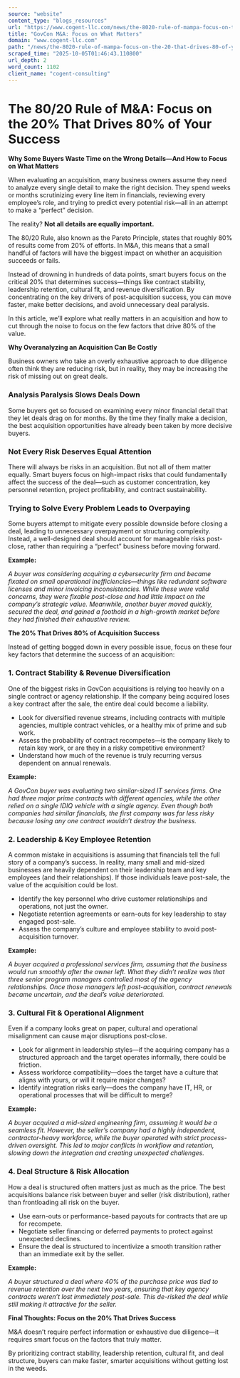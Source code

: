 ```yaml
---
source: "website"
content_type: "blogs_resources"
url: "https://www.cogent-llc.com/news/the-8020-rule-of-mampa-focus-on-the-20-that-drives-80-of-your-success"
title: "GovCon M&A: Focus on What Matters"
domain: "www.cogent-llc.com"
path: "/news/the-8020-rule-of-mampa-focus-on-the-20-that-drives-80-of-your-success"
scraped_time: "2025-10-05T01:46:43.110800"
url_depth: 2
word_count: 1102
client_name: "cogent-consulting"
---
```


# The 80/20 Rule of M&A: Focus on the 20% That Drives 80% of Your Success

**Why Some Buyers Waste Time on the Wrong Details—And How to Focus on What Matters**

When evaluating an acquisition, many business owners assume they need to analyze every single detail to make the right decision. They spend weeks or months scrutinizing every line item in financials, reviewing every employee’s role, and trying to predict every potential risk—all in an attempt to make a “perfect” decision.

The reality? **Not all details are equally important.**

The 80/20 Rule, also known as the Pareto Principle, states that roughly 80% of results come from 20% of efforts. In M&A, this means that a small handful of factors will have the biggest impact on whether an acquisition succeeds or fails.

Instead of drowning in hundreds of data points, smart buyers focus on the critical 20% that determines success—things like contract stability, leadership retention, cultural fit, and revenue diversification. By concentrating on the key drivers of post-acquisition success, you can move faster, make better decisions, and avoid unnecessary deal paralysis.

In this article, we’ll explore what really matters in an acquisition and how to cut through the noise to focus on the few factors that drive 80% of the value.

**Why Overanalyzing an Acquisition Can Be Costly**

Business owners who take an overly exhaustive approach to due diligence often think they are reducing risk, but in reality, they may be increasing the risk of missing out on great deals.

### Analysis Paralysis Slows Deals Down

Some buyers get so focused on examining every minor financial detail that they let deals drag on for months. By the time they finally make a decision, the best acquisition opportunities have already been taken by more decisive buyers.

### Not Every Risk Deserves Equal Attention

There will always be risks in an acquisition. But not all of them matter equally. Smart buyers focus on high-impact risks that could fundamentally affect the success of the deal—such as customer concentration, key personnel retention, project profitability, and contract sustainability.

### Trying to Solve Every Problem Leads to Overpaying

Some buyers attempt to mitigate every possible downside before closing a deal, leading to unnecessary overpayment or structuring complexity. Instead, a well-designed deal should account for manageable risks post-close, rather than requiring a “perfect” business before moving forward.

**Example:**

_A buyer was considering acquiring a cybersecurity firm and became fixated on small operational inefficiencies—things like redundant software licenses and minor invoicing inconsistencies. While these were valid concerns, they were fixable post-close and had little impact on the company’s strategic value. Meanwhile, another buyer moved quickly, secured the deal, and gained a foothold in a high-growth market before they had finished their exhaustive review._

**The 20% That Drives 80% of Acquisition Success**

Instead of getting bogged down in every possible issue, focus on these four key factors that determine the success of an acquisition:

### 1. Contract Stability & Revenue Diversification

One of the biggest risks in GovCon acquisitions is relying too heavily on a single contract or agency relationship. If the company being acquired loses a key contract after the sale, the entire deal could become a liability.

- Look for diversified revenue streams, including contracts with multiple agencies, multiple contract vehicles, or a healthy mix of prime and sub work.
- Assess the probability of contract recompetes—is the company likely to retain key work, or are they in a risky competitive environment?
- Understand how much of the revenue is truly recurring versus dependent on annual renewals.

**Example:**

_A GovCon buyer was evaluating two similar-sized IT services firms. One had three major prime contracts with different agencies, while the other relied on a single IDIQ vehicle with a single agency. Even though both companies had similar financials, the first company was far less risky because losing any one contract wouldn’t destroy the business._

### 2. Leadership & Key Employee Retention

A common mistake in acquisitions is assuming that financials tell the full story of a company’s success. In reality, many small and mid-sized businesses are heavily dependent on their leadership team and key employees (and their relationships). If those individuals leave post-sale, the value of the acquisition could be lost.

- Identify the key personnel who drive customer relationships and operations, not just the owner.
- Negotiate retention agreements or earn-outs for key leadership to stay engaged post-sale.
- Assess the company’s culture and employee stability to avoid post-acquisition turnover.

**Example:**

_A buyer acquired a professional services firm, assuming that the business would run smoothly after the owner left. What they didn’t realize was that three senior program managers controlled most of the agency relationships. Once those managers left post-acquisition, contract renewals became uncertain, and the deal’s value deteriorated._

### 3. Cultural Fit & Operational Alignment

Even if a company looks great on paper, cultural and operational misalignment can cause major disruptions post-close.

- Look for alignment in leadership styles—if the acquiring company has a structured approach and the target operates informally, there could be friction.
- Assess workforce compatibility—does the target have a culture that aligns with yours, or will it require major changes?
- Identify integration risks early—does the company have IT, HR, or operational processes that will be difficult to merge?

**Example:**

_A buyer acquired a mid-sized engineering firm, assuming it would be a seamless fit. However, the seller’s company had a highly independent, contractor-heavy workforce, while the buyer operated with strict process-driven oversight. This led to major conflicts in workflow and retention, slowing down the integration and creating unexpected challenges._

### 4. Deal Structure & Risk Allocation

How a deal is structured often matters just as much as the price. The best acquisitions balance risk between buyer and seller (risk distribution), rather than frontloading all risk on the buyer.

- Use earn-outs or performance-based payouts for contracts that are up for recompete.
- Negotiate seller financing or deferred payments to protect against unexpected declines.
- Ensure the deal is structured to incentivize a smooth transition rather than an immediate exit by the seller.

**Example:**

_A buyer structured a deal where 40% of the purchase price was tied to revenue retention over the next two years, ensuring that key agency contracts weren’t lost immediately post-sale. This de-risked the deal while still making it attractive for the seller._

**Final Thoughts: Focus on the 20% That Drives Success**

M&A doesn’t require perfect information or exhaustive due diligence—it requires smart focus on the factors that truly matter.

By prioritizing contract stability, leadership retention, cultural fit, and deal structure, buyers can make faster, smarter acquisitions without getting lost in the weeds.